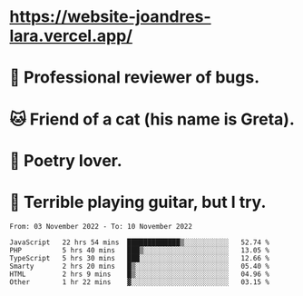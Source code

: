 # https://website-joandres-lara.vercel.app/
# 🐛 Professional reviewer of bugs.
# 🐱 Friend of a cat (his name is Greta).
# 📜 Poetry lover.
# 🎸 Terrible playing guitar, but I try.

<!--START_SECTION:waka-->

```text
From: 03 November 2022 - To: 10 November 2022

JavaScript   22 hrs 54 mins  █████████████▒░░░░░░░░░░░   52.74 %
PHP          5 hrs 40 mins   ███▒░░░░░░░░░░░░░░░░░░░░░   13.05 %
TypeScript   5 hrs 30 mins   ███░░░░░░░░░░░░░░░░░░░░░░   12.66 %
Smarty       2 hrs 20 mins   █▒░░░░░░░░░░░░░░░░░░░░░░░   05.40 %
HTML         2 hrs 9 mins    █▒░░░░░░░░░░░░░░░░░░░░░░░   04.96 %
Other        1 hr 22 mins    ▓░░░░░░░░░░░░░░░░░░░░░░░░   03.15 %
```

<!--END_SECTION:waka-->
